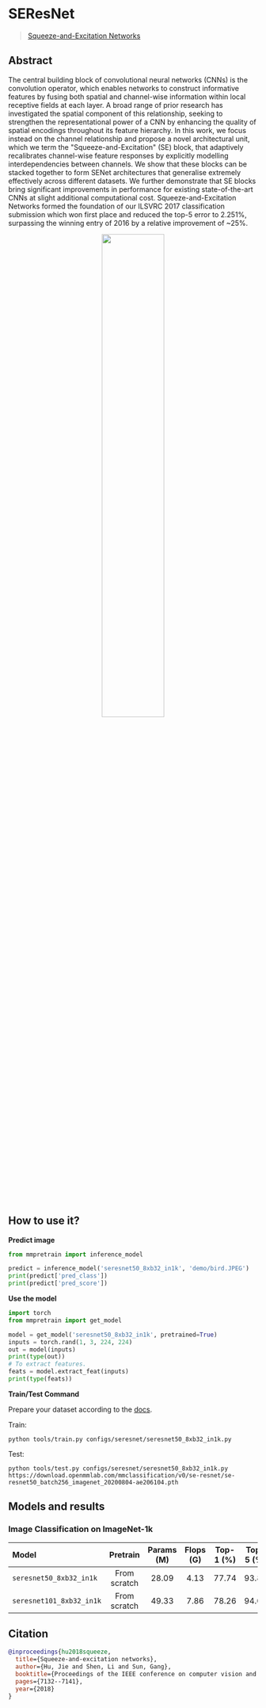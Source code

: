 # SEResNet

> [Squeeze-and-Excitation Networks](https://openaccess.thecvf.com/content_cvpr_2018/html/Hu_Squeeze-and-Excitation_Networks_CVPR_2018_paper.html)

<!-- [ALGORITHM] -->

## Abstract

The central building block of convolutional neural networks (CNNs) is the convolution operator, which enables networks to construct informative features by fusing both spatial and channel-wise information within local receptive fields at each layer. A broad range of prior research has investigated the spatial component of this relationship, seeking to strengthen the representational power of a CNN by enhancing the quality of spatial encodings throughout its feature hierarchy. In this work, we focus instead on the channel relationship and propose a novel architectural unit, which we term the "Squeeze-and-Excitation" (SE) block, that adaptively recalibrates channel-wise feature responses by explicitly modelling interdependencies between channels. We show that these blocks can be stacked together to form SENet architectures that generalise extremely effectively across different datasets. We further demonstrate that SE blocks bring significant improvements in performance for existing state-of-the-art CNNs at slight additional computational cost. Squeeze-and-Excitation Networks formed the foundation of our ILSVRC 2017 classification submission which won first place and reduced the top-5 error to 2.251%, surpassing the winning entry of 2016 by a relative improvement of ~25%.

<div align=center>
<img src="https://user-images.githubusercontent.com/26739999/142574668-3464d087-b962-48ba-ad1d-5d6b33c3ba0b.png" width="50%"/>
</div>

## How to use it?

<!-- [TABS-BEGIN] -->

**Predict image**

```python
from mmpretrain import inference_model

predict = inference_model('seresnet50_8xb32_in1k', 'demo/bird.JPEG')
print(predict['pred_class'])
print(predict['pred_score'])
```

**Use the model**

```python
import torch
from mmpretrain import get_model

model = get_model('seresnet50_8xb32_in1k', pretrained=True)
inputs = torch.rand(1, 3, 224, 224)
out = model(inputs)
print(type(out))
# To extract features.
feats = model.extract_feat(inputs)
print(type(feats))
```

**Train/Test Command**

Prepare your dataset according to the [docs](https://mmclassification.readthedocs.io/en/1.x/user_guides/dataset_prepare.html#prepare-dataset).

Train:

```shell
python tools/train.py configs/seresnet/seresnet50_8xb32_in1k.py
```

Test:

```shell
python tools/test.py configs/seresnet/seresnet50_8xb32_in1k.py https://download.openmmlab.com/mmclassification/v0/se-resnet/se-resnet50_batch256_imagenet_20200804-ae206104.pth
```

<!-- [TABS-END] -->

## Models and results

### Image Classification on ImageNet-1k

| Model                    |   Pretrain   | Params (M) | Flops (G) | Top-1 (%) | Top-5 (%) |               Config                |                                           Download                                           |
| :----------------------- | :----------: | :--------: | :-------: | :-------: | :-------: | :---------------------------------: | :------------------------------------------------------------------------------------------: |
| `seresnet50_8xb32_in1k`  | From scratch |   28.09    |   4.13    |   77.74   |   93.84   | [config](seresnet50_8xb32_in1k.py)  | [model](https://download.openmmlab.com/mmclassification/v0/se-resnet/se-resnet50_batch256_imagenet_20200804-ae206104.pth) \| [log](https://download.openmmlab.com/mmclassification/v0/se-resnet/se-resnet50_batch256_imagenet_20200708-657b3c36.log.json) |
| `seresnet101_8xb32_in1k` | From scratch |   49.33    |   7.86    |   78.26   |   94.07   | [config](seresnet101_8xb32_in1k.py) | [model](https://download.openmmlab.com/mmclassification/v0/se-resnet/se-resnet101_batch256_imagenet_20200804-ba5b51d4.pth) \| [log](https://download.openmmlab.com/mmclassification/v0/se-resnet/se-resnet101_batch256_imagenet_20200708-038a4d04.log.json) |

## Citation

```bibtex
@inproceedings{hu2018squeeze,
  title={Squeeze-and-excitation networks},
  author={Hu, Jie and Shen, Li and Sun, Gang},
  booktitle={Proceedings of the IEEE conference on computer vision and pattern recognition},
  pages={7132--7141},
  year={2018}
}
```
